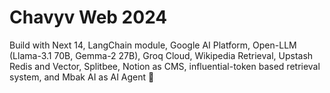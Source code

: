 # Chavyv Web 2024

Build with Next 14, LangChain module, Google AI Platform, Open-LLM (Llama-3.1 70B, Gemma-2 27B), Groq Cloud, Wikipedia Retrieval, Upstash Redis and Vector, Splitbee, Notion as CMS, influential-token based retrieval system, and Mbak AI as AI Agent 🤖
